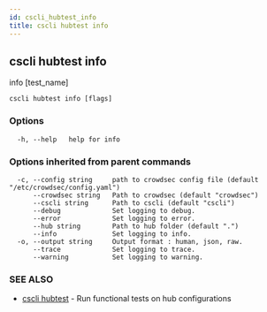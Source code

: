 ```yaml
---
id: cscli_hubtest_info
title: cscli hubtest info
---
```

## cscli hubtest info

info [test_name]

```
cscli hubtest info [flags]
```

### Options

```
  -h, --help   help for info
```

### Options inherited from parent commands

```
  -c, --config string     path to crowdsec config file (default "/etc/crowdsec/config.yaml")
      --crowdsec string   Path to crowdsec (default "crowdsec")
      --cscli string      Path to cscli (default "cscli")
      --debug             Set logging to debug.
      --error             Set logging to error.
      --hub string        Path to hub folder (default ".")
      --info              Set logging to info.
  -o, --output string     Output format : human, json, raw.
      --trace             Set logging to trace.
      --warning           Set logging to warning.
```

### SEE ALSO

* [cscli hubtest](/cscli/cscli_hubtest.md)	 - Run functional tests on hub configurations

